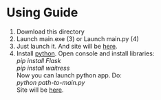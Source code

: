 # Using Guide
1. Download this directory
2. Launch main.exe (3) or Launch main.py (4)
3. Just launch it. And site will be [here](http://localhost:5000/). 
4. Install [python](https://www.python.org/). Open console and install libraries:  
*pip install Flask*  
*pip install waitress*  
Now you can launch python app. Do:  
*python path-to-main.py*  
Site will be [here](http://localhost:5000/).
    
